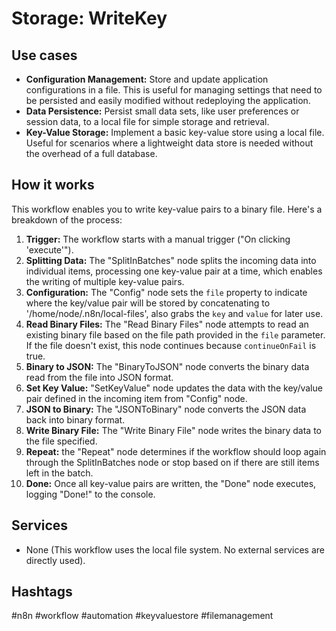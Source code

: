 # Storage: WriteKey

## Use cases

*   **Configuration Management:** Store and update application configurations in a file. This is useful for managing settings that need to be persisted and easily modified without redeploying the application.
*   **Data Persistence:** Persist small data sets, like user preferences or session data, to a local file for simple storage and retrieval.
*   **Key-Value Storage:** Implement a basic key-value store using a local file. Useful for scenarios where a lightweight data store is needed without the overhead of a full database.

## How it works

This workflow enables you to write key-value pairs to a binary file. Here's a breakdown of the process:

1.  **Trigger:** The workflow starts with a manual trigger ("On clicking 'execute'").
2.  **Splitting Data:** The "SplitInBatches" node splits the incoming data into individual items, processing one key-value pair at a time, which enables the writing of multiple key-value pairs.
3.  **Configuration:** The "Config" node sets the `file` property to indicate where the key/value pair will be stored by concatenating to '/home/node/.n8n/local-files', also grabs the `key` and `value` for later use.
4.  **Read Binary Files:** The "Read Binary Files" node attempts to read an existing binary file based on the file path provided in the `file` parameter. If the file doesn't exist, this node continues because `continueOnFail` is true.
5.  **Binary to JSON:** The "BinaryToJSON" node converts the binary data read from the file into JSON format.
6.  **Set Key Value:** "SetKeyValue" node updates the data with the key/value pair defined in the incoming item from "Config" node.
7.  **JSON to Binary:** The "JSONToBinary" node converts the JSON data back into binary format.
8.  **Write Binary File:** The "Write Binary File" node writes the binary data to the file specified.
9.  **Repeat:** the "Repeat" node determines if the workflow should loop again through the SplitInBatches node or stop based on if there are still items left in the batch.
10. **Done:** Once all key-value pairs are written, the "Done" node executes, logging "Done!" to the console.

## Services

*   None (This workflow uses the local file system.  No external services are directly used).

## Hashtags

#n8n #workflow #automation #keyvaluestore #filemanagement
